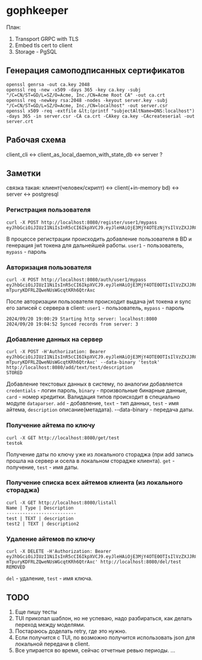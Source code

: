 # gophkeeper

План:

1. Transport GRPC with TLS
2. Embed tls cert to client
3. Storage - PgSQL

## Генерация самоподписанных сертификатов

    openssl genrsa -out ca.key 2048
    openssl req -new -x509 -days 365 -key ca.key -subj "/C=CN/ST=GD/L=SZ/O=Acme, Inc./CN=Acme Root CA" -out ca.crt
    openssl req -newkey rsa:2048 -nodes -keyout server.key -subj "/C=CN/ST=GD/L=SZ/O=Acme, Inc./CN=localhost" -out server.csr
    openssl x509 -req -extfile &lt;(printf "subjectAltName=DNS:localhost") -days 365 -in server.csr -CA ca.crt -CAkey ca.key -CAcreateserial -out server.crt

## Рабочая схема

client_cli <-> client_as_local_daemon_with_state_db <-> server ?

## Заметки

связка такая: клиент(человек/скрипт) <-> client(+in-memory bd) <-> server <-> postgresql

### Регистрация пользователя

    curl -X POST http://localhost:8080/register/user1/mypass
    eyJhbGciOiJIUzI1NiIsInR5cCI6IkpXVCJ9.eyJleHAiOjE3MjY4OTEzNjYsIlVzZXJJRCI6Nn0.82TtCsDh9rjkEh8V_x6m8kQcOHiAKZywIRKU29n9AW4

В процессе регистрации происходить добавление пользователя в BD и генерация jwt токена для дальнейшей работы.
`user1` - пользователь, `mypass` - пароль

### Авторизация пользователя

    curl -X POST http://localhost:8080/auth/user1/mypass
    eyJhbGciOiJIUzI1NiIsInR5cCI6IkpXVCJ9.eyJleHAiOjE3MjY4OTE0OTIsIlVzZXJJRCI6Nn0.jArE2TGBa-mTpuryKDFRLZQweNUsWGcqtKRh6QtrAxc

После авторизации пользователя происходит выдача jwt токена и sync его записей с сервера в client:
`user1` - пользователь, `mypass` - пароль

    2024/09/20 19:00:29 Starting http server: localhost:8080
    2024/09/20 19:04:52 Synced records from server: 3

### Добавление данных на сервер

    curl -X POST -H'Authorization: Bearer eyJhbGciOiJIUzI1NiIsInR5cCI6IkpXVCJ9.eyJleHAiOjE3MjY4OTE0OTIsIlVzZXJJRCI6Nn0.jArE2TGBa-mTpuryKDFRLZQweNUsWGcqtKRh6QtrAxc' --data-binary 'testok' http://localhost:8080/add/text/test/description
    STORED

Добавление текстовых данных в систему, по аналогии добавляется `credentials` - логин пароль, `binary` - произвольные бинарные данные, `card` - номер кредитки.
Валидация типов происходит в специально модуле `dataparser`.
`add` - добавление, `text` - тип данных, `test` - имя айтема, `description` описание(метадата). --data-binary - передача даты.

### Получение айтема по ключу

    curl -X GET http://localhost:8080/get/test 
    testok

Получение даты по ключу уже из локального стораджа (при add запись прошла на сервер и осела в локальном сторадже клиента).
`get` - получение, `test` - имя даты.

### Получение списка всех айтемов клиента (из локального стораджа)

    curl -X GET http://localhost:8080/listall  
    Name | Type | Description
    --------------------------
    test | TEXT | description
    test2 | TEXT | description2

### Удаление айтемов по ключу

    curl -X DELETE -H'Authorization: Bearer eyJhbGciOiJIUzI1NiIsInR5cCI6IkpXVCJ9.eyJleHAiOjE3MjY4OTE0OTIsIlVzZXJJRCI6Nn0.jArE2TGBa-mTpuryKDFRLZQweNUsWGcqtKRh6QtrAxc' http://localhost:8080/del/test             
    REMOVED

`del` - удаление, `test` - имя ключа.

## TODO

1. Еще пишу тесты
2. TUI прикопал шаблон, но не успеваю, надо разбираться, как делать переход между моделями.
3. Постараюсь доделать retry, где это нужно.
4. Если получится с TUI, по возможно получится использовать json для локальной передачи в client.
5. Все упирается во время, сейчас отчетные ревью периоды.
...
